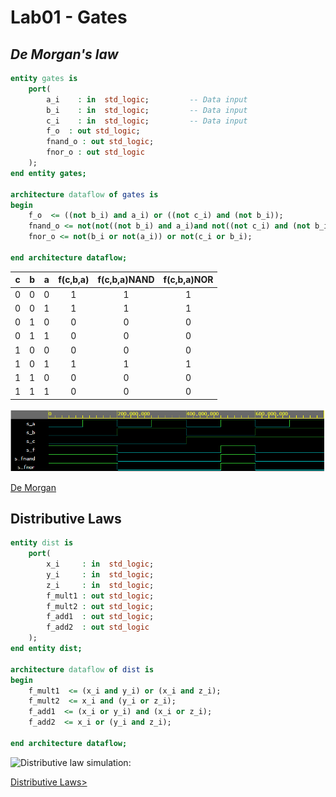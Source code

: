 # **Lab01 - Gates**
## *De Morgan's law*

```vhdl
entity gates is
    port(
        a_i    : in  std_logic;         -- Data input
        b_i    : in  std_logic;         -- Data input
        c_i    : in  std_logic;         -- Data input
        f_o  : out std_logic;         
        fnand_o : out std_logic;         
        fnor_o : out std_logic          
    );
end entity gates;

architecture dataflow of gates is
begin
    f_o  <= ((not b_i) and a_i) or ((not c_i) and (not b_i));
    fnand_o <= not(not((not b_i) and a_i)and not((not c_i) and (not b_i)));
    fnor_o <= not(b_i or not(a_i)) or not(c_i or b_i);

end architecture dataflow;

```

| **c** | **b** |**a** | **f(c,b,a)** | **f(c,b,a)NAND** | **f(c,b,a)NOR**
| :-: | :-: | :-: | :-: | :-: | :-: |
| 0 | 0 | 0 | 1 | 1 | 1
| 0 | 0 | 1 | 1 | 1 | 1
| 0 | 1 | 0 | 0 | 0 | 0
| 0 | 1 | 1 | 0 | 0 | 0
| 1 | 0 | 0 | 0 | 0 | 0
| 1 | 0 | 1 | 1 | 1 | 1
| 1 | 1 | 0 | 0 | 0 | 0
| 1 | 1 | 1 | 0 | 0 | 0

![De Morgan's law simulation:](Images/DeMorgan.png)

[De Morgan](https://www.edaplayground.com/x/BE99)

## **Distributive Laws**

```vhdl
entity dist is
    port(
        x_i		: in  std_logic;
        y_i		: in  std_logic;
        z_i		: in  std_logic;
        f_mult1	: out std_logic;
        f_mult2	: out std_logic;
        f_add1	: out std_logic;
        f_add2	: out std_logic
    );
end entity dist;

architecture dataflow of dist is
begin
    f_mult1  <= (x_i and y_i) or (x_i and z_i);
    f_mult2  <= x_i and (y_i or z_i);
    f_add1  <= (x_i or y_i) and (x_i or z_i);
    f_add2  <= x_i or (y_i and z_i);

end architecture dataflow;
```

![Distributive law simulation:](Images/DistLaw.png)

[Distributive Laws>](https://www.edaplayground.com/x/vted)
